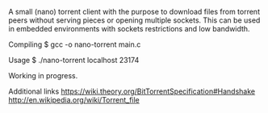 A small (nano) torrent client with the purpose to download files from torrent peers without serving pieces or opening multiple sockets.
This can be used in embedded environments with sockets restrictions and low bandwidth.

Compiling
	$ gcc -o nano-torrent main.c
	
Usage
	$ ./nano-torrent localhost 23174
	
Working in progress.

Additional links
	https://wiki.theory.org/BitTorrentSpecification#Handshake
	http://en.wikipedia.org/wiki/Torrent_file